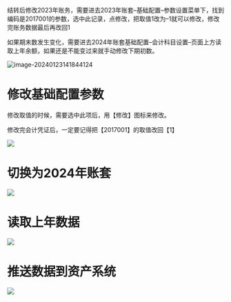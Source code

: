 结转后修改2023年账务，需要进去2023年账套–基础配置–参数设置菜单下，找到编码是2017001的参数，选中此记录，点修改，把取值1改为–1就可以修改，修改完账务数据最后再改回1

如果期末数发生变化，需要进去2024年账套基础配置–会计科目设置–页面上方读取上年余额，如果还是不能变过来就手动修改下期初数。

![image-20240123141844124](https://pic.ansing.top/images/2/2024/01/23/ngkho1-2.png)

# 修改基础配置参数

修改取值的时候，需要选中此项后，用【修改】图标来修改。

修改完会计凭证后，一定要记得把【2017001】的取值改回【1】

![](https://pic.ansing.top/images/2/2024/01/23/mff6od-2.png)



# 切换为2024年账套

![](https://pic.ansing.top/images/2/2024/01/23/ndaj5d-2.png)

# 读取上年数据

![](https://pic.ansing.top/images/2/2024/01/23/niydpg-2.png)

# 推送数据到资产系统

![](https://pic.ansing.top/images/2/2024/01/23/nk5det-2.png)